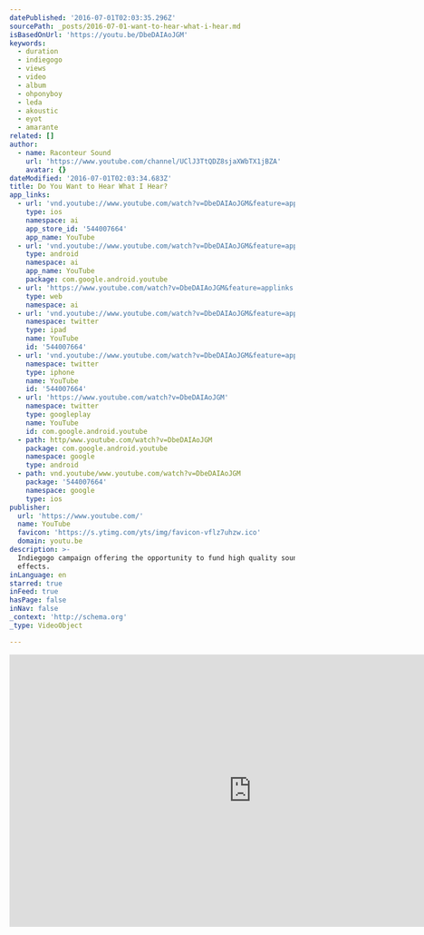 ```yaml
---
datePublished: '2016-07-01T02:03:35.296Z'
sourcePath: _posts/2016-07-01-want-to-hear-what-i-hear.md
isBasedOnUrl: 'https://youtu.be/DbeDAIAoJGM'
keywords:
  - duration
  - indiegogo
  - views
  - video
  - album
  - ohponyboy
  - leda
  - akoustic
  - eyot
  - amarante
related: []
author:
  - name: Raconteur Sound
    url: 'https://www.youtube.com/channel/UClJ3TtQDZ8sjaXWbTX1jBZA'
    avatar: {}
dateModified: '2016-07-01T02:03:34.683Z'
title: Do You Want to Hear What I Hear?
app_links:
  - url: 'vnd.youtube://www.youtube.com/watch?v=DbeDAIAoJGM&feature=applinks'
    type: ios
    namespace: ai
    app_store_id: '544007664'
    app_name: YouTube
  - url: 'vnd.youtube://www.youtube.com/watch?v=DbeDAIAoJGM&feature=applinks'
    type: android
    namespace: ai
    app_name: YouTube
    package: com.google.android.youtube
  - url: 'https://www.youtube.com/watch?v=DbeDAIAoJGM&feature=applinks'
    type: web
    namespace: ai
  - url: 'vnd.youtube://www.youtube.com/watch?v=DbeDAIAoJGM&feature=applinks'
    namespace: twitter
    type: ipad
    name: YouTube
    id: '544007664'
  - url: 'vnd.youtube://www.youtube.com/watch?v=DbeDAIAoJGM&feature=applinks'
    namespace: twitter
    type: iphone
    name: YouTube
    id: '544007664'
  - url: 'https://www.youtube.com/watch?v=DbeDAIAoJGM'
    namespace: twitter
    type: googleplay
    name: YouTube
    id: com.google.android.youtube
  - path: http/www.youtube.com/watch?v=DbeDAIAoJGM
    package: com.google.android.youtube
    namespace: google
    type: android
  - path: vnd.youtube/www.youtube.com/watch?v=DbeDAIAoJGM
    package: '544007664'
    namespace: google
    type: ios
publisher:
  url: 'https://www.youtube.com/'
  name: YouTube
  favicon: 'https://s.ytimg.com/yts/img/favicon-vflz7uhzw.ico'
  domain: youtu.be
description: >-
  Indiegogo campaign offering the opportunity to fund high quality sound
  effects.
inLanguage: en
starred: true
inFeed: true
hasPage: false
inNav: false
_context: 'http://schema.org'
_type: VideoObject

---
```

<iframe src="https://cdn.embedly.com/widgets/media.html?src=https%3A%2F%2Fwww.youtube.com%2Fembed%2FDbeDAIAoJGM%3Ffeature%3Doembed&amp;url=http%3A%2F%2Fwww.youtube.com%2Fwatch%3Fv%3DDbeDAIAoJGM&amp;image=https%3A%2F%2Fi.ytimg.com%2Fvi%2FDbeDAIAoJGM%2Fhqdefault.jpg&amp;key=b7d04c9b404c499eba89ee7072e1c4f7&amp;type=text%2Fhtml&amp;schema=youtube" width="854" height="480" scrolling="no" frameborder="0" allowfullscreen="" style=""></iframe>